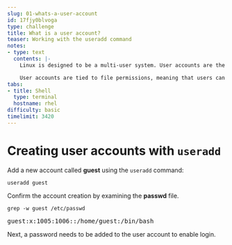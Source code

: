 ```yaml
---
slug: 01-whats-a-user-account
id: 17fjy0blvoga
type: challenge
title: What is a user account?
teaser: Working with the useradd command
notes:
- type: text
  contents: |-
    Linux is designed to be a multi-user system. User accounts are the segmentation method that keeps each individual from getting in each other's way.

    User accounts are tied to file permissions, meaning that users can control who has the ability to modify various files on the system. These user accounts also provide traceability if there is a file or process that is hogging system resources.
tabs:
- title: Shell
  type: terminal
  hostname: rhel
difficulty: basic
timelimit: 3420
---
```

# Creating user accounts with `useradd`

Add a new account called __guest__ using the `useradd` command:

```
useradd guest
```

Confirm the account creation by examining the __passwd__ file.

```
grep -w guest /etc/passwd
```

<pre class=file>
guest:x:1005:1006::/home/guest:/bin/bash
</pre>

Next, a password needs to be added to the user account to enable login.